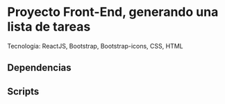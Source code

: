 # Proyecto Front-End, generando una lista de tareas

Tecnologia: ReactJS, Bootstrap, Bootstrap-icons, CSS, HTML

## Dependencias

## Scripts

